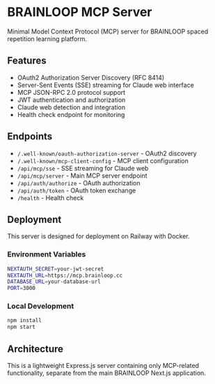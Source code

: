 # BRAINLOOP MCP Server

Minimal Model Context Protocol (MCP) server for BRAINLOOP spaced repetition learning platform.

## Features

- OAuth2 Authorization Server Discovery (RFC 8414)
- Server-Sent Events (SSE) streaming for Claude web interface
- MCP JSON-RPC 2.0 protocol support
- JWT authentication and authorization
- Claude web detection and integration
- Health check endpoint for monitoring

## Endpoints

- `/.well-known/oauth-authorization-server` - OAuth2 discovery
- `/.well-known/mcp-client-config` - MCP client configuration
- `/api/mcp/sse` - SSE streaming for Claude web
- `/api/mcp/server` - Main MCP server endpoint
- `/api/auth/authorize` - OAuth authorization
- `/api/auth/token` - OAuth token exchange
- `/health` - Health check

## Deployment

This server is designed for deployment on Railway with Docker.

### Environment Variables

```bash
NEXTAUTH_SECRET=your-jwt-secret
NEXTAUTH_URL=https://mcp.brainloop.cc
DATABASE_URL=your-database-url
PORT=3000
```

### Local Development

```bash
npm install
npm start
```

## Architecture

This is a lightweight Express.js server containing only MCP-related functionality, separate from the main BRAINLOOP Next.js application.